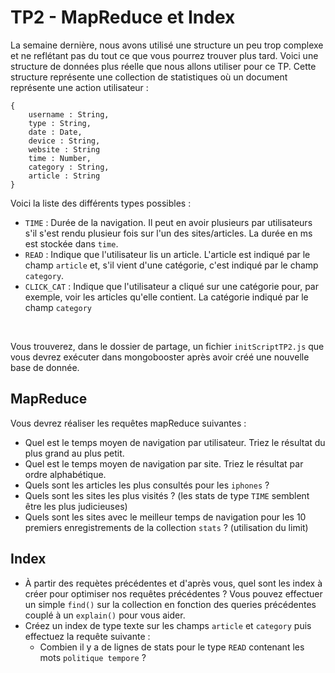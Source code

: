 # TP2 - MapReduce et Index

La semaine dernière, nous avons utilisé une structure un peu trop complexe et ne reflétant pas du tout ce que vous pourrez trouver plus tard. Voici une structure de données plus réelle que nous allons utiliser pour ce TP. Cette structure représente une collection de statistiques où un document représente une action utilisateur :

```
{
    username : String,
    type : String,
    date : Date,
    device : String,
    website : String
    time : Number,
    category : String,
    article : String
}
```

Voici la liste des différents types possibles :

- `TIME` : Durée de la navigation. Il peut en avoir plusieurs par utilisateurs s'il s'est rendu plusieur fois sur l'un des sites/articles. La durée en ms est stockée dans `time`.
- `READ` : Indique que l'utilisateur lis un article. L'article est indiqué par le champ `article` et, s'il vient d'une catégorie, c'est indiqué par le champ `category`.
- `CLICK_CAT` : Indique que l'utilisateur a cliqué sur une catégorie pour, par exemple, voir les articles qu'elle contient. La catégorie indiqué par le champ `category`

<br>

Vous trouverez, dans le dossier de partage, un fichier `initScriptTP2.js` que vous devrez exécuter dans mongobooster après avoir créé une nouvelle base de donnée.

## MapReduce

Vous devrez réaliser les requêtes mapReduce suivantes :

- Quel est le temps moyen de navigation par utilisateur. Triez le résultat du plus grand au plus petit.
- Quel est le temps moyen de navigation par site. Triez le résultat par ordre alphabétique.
- Quels sont les articles les plus consultés pour les `iphones` ?
- Quels sont les sites les plus visités ? (les stats de type `TIME` semblent être les plus judicieuses)
- Quels sont les sites avec le meilleur temps de navigation pour les 10 premiers enregistrements de la collection `stats` ? (utilisation du limit)


## Index

- À partir des requètes précédentes et d'après vous, quel sont les index à créer pour optimiser nos requêtes précédentes ? Vous pouvez effectuer un simple `find()` sur la collection en fonction des queries précédentes couplé à un `explain()` pour vous aider.
- Créez un index de type texte sur les champs `article` et `category` puis effectuez la requête suivante :
    - Combien il y a de lignes de stats pour le type `READ` contenant les mots `politique tempore` ?
